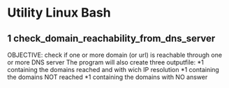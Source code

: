 # Utility Linux Bash

## 1 check_domain_reachability_from_dns_server
OBJECTIVE: check if one or more domain (or url) is reachable through one or more DNS server
The program will also create three outputfile: 
*1 containing the domains reached and with wich IP resolution 
*1 containing the domains NOT reached
*1 containing the domains with NO answer
